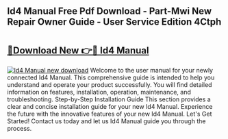 ## Id4 Manual Free Pdf Download - Part-Mwi New Repair Owner Guide - User Service Edition 4Ctph

# <h2><a href="http://cf29602.oget.top/?id=Id4+Manual">🔗Download New 👉🔴 Id4 Manual</a></h2>

[![Id4 Manual new download](https://i.imgur.com/5g1atiW.png)](http://cf29602.oget.top/?id=Id4+Manual)
Welcome to the user manual for your newly connected Id4 Manual. This comprehensive guide is intended to help you understand and operate your product successfully. You will find detailed information on features, installation, operation, maintenance, and troubleshooting. Step-by-Step Installation Guide This section provides a clear and concise installation guide for your new Id4 Manual. Experience the future with the innovative features of your new Id4 Manual. Let's Get Started! Contact us today and let us Id4 Manual guide you through the process.
